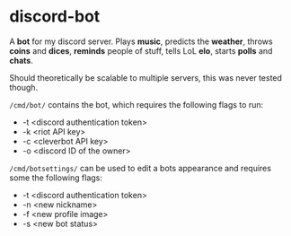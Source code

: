 # discord-bot

A **bot** for my discord server. Plays **music**, predicts the **weather**, throws **coins** and **dices**, **reminds** people of stuff, tells LoL **elo**, starts **polls** and **chats**.

Should theoretically be scalable to multiple servers, this was never tested though.

`/cmd/bot/` contains the bot, which requires the following flags to run:

  - -t \<discord authentication token\>
  - -k \<riot API key\>
  - -c \<cleverbot API key\>
  - -o \<discord ID of the owner\>

`/cmd/botsettings/` can be used to edit a bots appearance and requires some the following flags:
  - -t \<discord authentication token\>
  - -n \<new nickname\>
  - -f \<new profile image\>
  - -s \<new bot status\>
